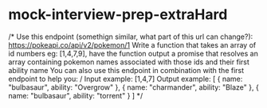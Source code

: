 # mock-interview-prep-extraHard

/* 
Use this endpoint (somethign similar, what part of this url can change?): https://pokeapi.co/api/v2/pokemon/1 
Write a function that takes an array of id numbers eg: [1,4,7,9], have the function output a promise that resolves an array containing pokemon names associated with those ids and their first ability name
You can also use this endpoint in combination with the first endpoint to help you: /
Input example: [1,4,7]
Output example: 
[
  {
    name: "bulbasaur",
    ability: "Overgrow"
  },
  {
    name: "charmander",
    ability: "Blaze"
  },
  {
    name: "bulbasaur",
    ability: "torrent"
  }
]
*/


